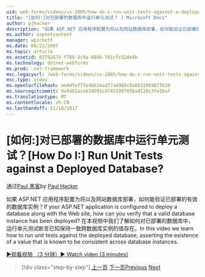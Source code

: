 ```yaml
---
uid: web-forms/videos/vs-2005/how-do-i-run-unit-tests-against-a-deployed-database
title: "[如何:]对已部署的数据库中运行单元测试？ | Microsoft Docs"
author: pjhacker
description: "如果 ASP.NET 应用程序配置为将以及网站数据库部署，如何能验证已部署的有效的数据库实例？..."
ms.author: aspnetcontent
manager: wpickett
ms.date: 08/22/2007
ms.topic: article
ms.assetid: 83792674-f769-4c9a-889b-701cfc52de8b
ms.technology: dotnet-webforms
ms.prod: .net-framework
msc.legacyurl: /web-forms/videos/vs-2005/how-do-i-run-unit-tests-against-a-deployed-database
msc.type: video
ms.openlocfilehash: ae8dfef7fe46634adf7a4968c8a663206987f620
ms.sourcegitcommit: 9a9483aceb34591c97451997036a9120c3fe2baf
ms.translationtype: MT
ms.contentlocale: zh-CN
ms.lasthandoff: 11/10/2017
---
```

<a name="how-do-i-run-unit-tests-against-a-deployed-database"></a><span data-ttu-id="549c6-104">[如何:]对已部署的数据库中运行单元测试？</span><span class="sxs-lookup"><span data-stu-id="549c6-104">[How Do I:] Run Unit Tests against a Deployed Database?</span></span>
====================
<span data-ttu-id="549c6-105">通过[Paul 黑客](https://github.com/pjhacker)</span><span class="sxs-lookup"><span data-stu-id="549c6-105">by [Paul Hacker](https://github.com/pjhacker)</span></span>

<span data-ttu-id="549c6-106">如果 ASP.NET 应用程序配置为将以及网站数据库部署，如何能验证已部署的有效的数据库实例？</span><span class="sxs-lookup"><span data-stu-id="549c6-106">If your ASP.NET application is configured to deploy a database along with the Web site, how can you verify that a valid database instance has been deployed?</span></span> <span data-ttu-id="549c6-107">在本视频中我们了解如何对已部署的数据库中，运行单元测试断言已知保持一致跨数据库实例的值存在。</span><span class="sxs-lookup"><span data-stu-id="549c6-107">In this video we learn how to run unit tests against the deployed database, asserting the existence of a value that is known to be consistent across database instances.</span></span>

[<span data-ttu-id="549c6-108">&#9654;观看视频 （3 分钟）</span><span class="sxs-lookup"><span data-stu-id="549c6-108">&#9654; Watch video (3 minutes)</span></span>](https://channel9.msdn.com/Blogs/ASP-NET-Site-Videos/how-do-i-run-unit-tests-against-a-deployed-database)

>[!div class="step-by-step"]
<span data-ttu-id="549c6-109">[上一页](how-do-i-deploy-a-web-application-during-a-team-build.md)
[下一页](how-do-i-enable-code-coverage-and-profiling-in-production-applications.md)</span><span class="sxs-lookup"><span data-stu-id="549c6-109">[Previous](how-do-i-deploy-a-web-application-during-a-team-build.md)
[Next](how-do-i-enable-code-coverage-and-profiling-in-production-applications.md)</span></span>
